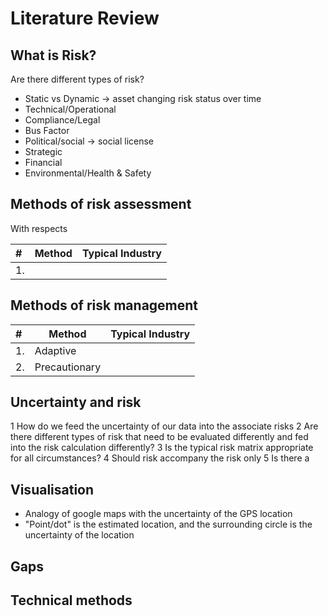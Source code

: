 # Literature Review

## What is Risk?

Are there different types of risk?

* Static vs Dynamic -> asset changing risk status over time
* Technical/Operational
* Compliance/Legal
* Bus Factor
* Political/social -> social license
* Strategic 
* Financial
* Environmental/Health & Safety

## Methods of risk assessment 

With respects 

|#|Method|Typical Industry|
|:----|-----|-----|
|1.| ||

## Methods of risk management

|#|Method|Typical Industry|
|:----|-----|-----|
|1.|Adaptive | |
|2.|Precautionary ||

## Uncertainty and risk
1 How do we feed the uncertainty of our data into the associate risks
2 Are there different types of risk that need to be evaluated differently and fed into the risk calculation differently?
3 Is the typical risk matrix appropriate for all circumstances?
4 Should risk accompany the risk only
5 Is there a 

## Visualisation

* Analogy of google maps with the uncertainty of the GPS location
* "Point/dot" is the estimated location, and the surrounding circle is the uncertainty of the location


## Gaps

## Technical methods